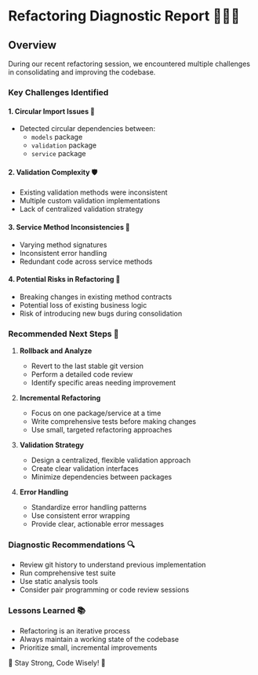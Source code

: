 # Refactoring Diagnostic Report 🕵️‍♂️🦍

## Overview
During our recent refactoring session, we encountered multiple challenges in consolidating and improving the codebase.

### Key Challenges Identified

#### 1. Circular Import Issues 🔄
- Detected circular dependencies between:
  - `models` package
  - `validation` package
  - `service` package

#### 2. Validation Complexity 🛡️
- Existing validation methods were inconsistent
- Multiple custom validation implementations
- Lack of centralized validation strategy

#### 3. Service Method Inconsistencies 🧩
- Varying method signatures
- Inconsistent error handling
- Redundant code across service methods

#### 4. Potential Risks in Refactoring 🚧
- Breaking changes in existing method contracts
- Potential loss of existing business logic
- Risk of introducing new bugs during consolidation

### Recommended Next Steps 🚀

1. **Rollback and Analyze**
   - Revert to the last stable git version
   - Perform a detailed code review
   - Identify specific areas needing improvement

2. **Incremental Refactoring**
   - Focus on one package/service at a time
   - Write comprehensive tests before making changes
   - Use small, targeted refactoring approaches

3. **Validation Strategy**
   - Design a centralized, flexible validation approach
   - Create clear validation interfaces
   - Minimize dependencies between packages

4. **Error Handling**
   - Standardize error handling patterns
   - Use consistent error wrapping
   - Provide clear, actionable error messages

### Diagnostic Recommendations 🔍

- Review git history to understand previous implementation
- Run comprehensive test suite
- Use static analysis tools
- Consider pair programming or code review sessions

### Lessons Learned 📚
- Refactoring is an iterative process
- Always maintain a working state of the codebase
- Prioritize small, incremental improvements

🦍 Stay Strong, Code Wisely! 🦍
